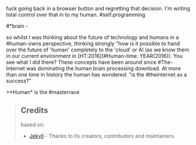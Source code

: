 fuck going back in a browser button and regretting that decision. I'm writing total control over that in to my human. #self.programming

#*brain -
 
so whilst I was thinking about the future of technology and humans in a #human-owns perspective, thinking strongly "how is it possible to hand over the future of 'human' completely to the 'cloud' or AI (as we know them in our current environment in [HT:2016](#Human-time: YEAR(2016)). You see what I did there? These concepts have been around since #The-Internet was dominating the human brain processing download.  At more than one time in history the human has wondered: "is the #theinternet as a success?"




<!----open-source ---->>*Human* is the #masterrace
>## Credits
>based on:
>- [Jekyll](https://github.com/jekyll/jekyll) - Thanks to its creators, contributors and maintainers.

